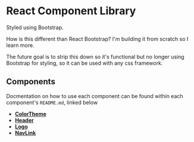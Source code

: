 # React Component Library

Styled using Bootstrap.

How is this different than React Bootstrap? I'm building it from scratch so I learn more.

The future goal is to strip this down so it's functional but no longer using Bootstrap for styling, so it can be used with any css framework.

## Components
Docmentation on how to use each component can be found within each component's `README.md`, linked below

- **[ColorTheme](src/components/ColorTheme/README.md)**
- **[Header]()**
- **[Logo](src/components/Logo/README.md)**
- **[NavLink](src/components/NavLink/README.md)**